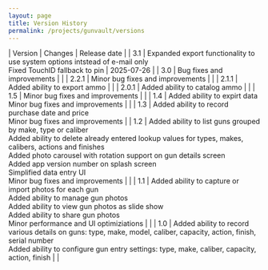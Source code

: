 ```yaml
---
layout: page
title: Version History
permalink: /projects/gunvault/versions
---
```

| Version | Changes | Release date |
| 3.1 | Expanded export functionality to use system options intstead of e-mail only <br/> Fixed TouchID fallback to pin | 2025-07-26 |
| 3.0 | Bug fixes and improvements | | 
| 2.2.1 | Minor bug fixes and improvements | |
| 2.1.1 | Added ability to export ammo | |
| 2.0.1 | Added ability to catalog ammo | |
| 1.5 | Minor bug fixes and improvements | |
| 1.4 | Added ability to expirt data <br/> Minor bug fixes and improvements | |
| 1.3 | Added ability to record purchase date and price <br/> Minor bug fixes and improvements | |
 1.2 | Added ability to list guns grouped by make, type or caliber <br/> Added ability to delete already entered lookup values for types, makes, calibers, actions and finishes <br/> Added photo carousel with rotation support on gun details screen <br/> Added app version number on splash screen <br/> Simplified data entry UI <br/>Minor bug fixes and improvements | |
| 1.1 | Added ability to capture or import photos for each gun <br/> Added ability to manage gun photos <br/> Added ability to view gun photos as slide show <br/> Added ability to share gun photos <br/> Minor performance and UI optimiziations | |
| 1.0 | Added ability to record various details on guns: type, make, model, caliber, capacity, action, finish, serial number <br/> Added ability to configure gun entry settings: type, make, caliber, capacity, action, finish | |